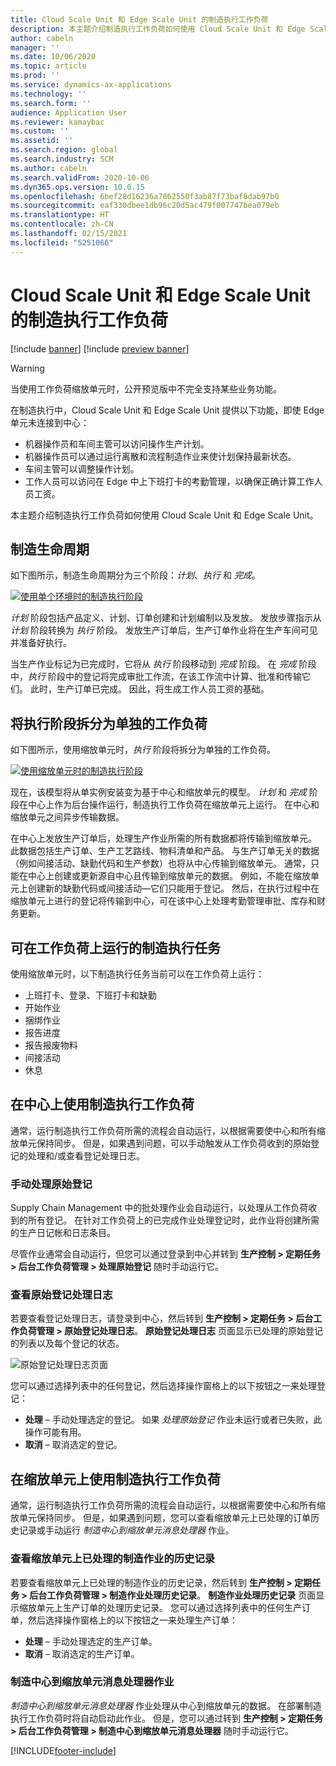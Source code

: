 ```yaml
---
title: Cloud Scale Unit 和 Edge Scale Unit 的制造执行工作负荷
description: 本主题介绍制造执行工作负荷如何使用 Cloud Scale Unit 和 Edge Scale Unit。
author: cabeln
manager: ''
ms.date: 10/06/2020
ms.topic: article
ms.prod: ''
ms.service: dynamics-ax-applications
ms.technology: ''
ms.search.form: ''
audience: Application User
ms.reviewer: kamaybac
ms.custom: ''
ms.assetid: ''
ms.search.region: global
ms.search.industry: SCM
ms.author: cabeln
ms.search.validFrom: 2020-10-06
ms.dyn365.ops.version: 10.0.15
ms.openlocfilehash: 6bef28d16236a7862550f3ab87f73baf8dab97b0
ms.sourcegitcommit: eaf330dbee1db96c20d5ac479f007747bea079eb
ms.translationtype: HT
ms.contentlocale: zh-CN
ms.lasthandoff: 02/15/2021
ms.locfileid: "5251066"
---
```

# <a name="manufacturing-execution-workloads-for-cloud-and-edge-scale-units"></a>Cloud Scale Unit 和 Edge Scale Unit 的制造执行工作负荷

[!include [banner](../includes/banner.md)]
[!include [preview banner](../includes/preview-banner.md)]

> [!WARNING]
> 当使用工作负荷缩放单元时，公开预览版中不完全支持某些业务功能。

在制造执行中，Cloud Scale Unit 和 Edge Scale Unit 提供以下功能，即使 Edge 单元未连接到中心：

- 机器操作员和车间主管可以访问操作生产计划。
- 机器操作员可以通过运行离散和流程制造作业来使计划保持最新状态。
- 车间主管可以调整操作计划。
- 工作人员可以访问在 Edge 中上下班打卡的考勤管理，以确保正确计算工作人员工资。

本主题介绍制造执行工作负荷如何使用 Cloud Scale Unit 和 Edge Scale Unit。

## <a name="the-manufacturing-lifecycle"></a>制造生命周期

如下图所示，制造生命周期分为三个阶段：*计划*、*执行* 和 *完成*。

[![使用单个环境时的制造执行阶段](media/mes-phases.png "使用单个环境时的制造执行阶段")](media/mes-phases-large.png)

_计划_ 阶段包括产品定义、计划、订单创建和计划编制以及发放。 发放步骤指示从 _计划_ 阶段转换为 _执行_ 阶段。 发放生产订单后，生产订单作业将在生产车间可见并准备好执行。

当生产作业标记为已完成时，它将从 _执行_ 阶段移动到 _完成_ 阶段。 在 _完成_ 阶段中，*执行* 阶段中的登记将完成审批工作流，在该工作流中计算、批准和传输它们。 此时，生产订单已完成。 因此，将生成工作人员工资的基础。

## <a name="splitting-the-execute-phase-into-a-separate-workload"></a>将执行阶段拆分为单独的工作负荷

如下图所示，使用缩放单元时，_执行_ 阶段将拆分为单独的工作负荷。

[![使用缩放单元时的制造执行阶段](media/mes-phases-workloads.png "使用缩放单元时的制造执行阶段")](media/mes-phases-workloads-large.png)

现在，该模型将从单实例安装变为基于中心和缩放单元的模型。 _计划_ 和 _完成_ 阶段在中心上作为后台操作运行，制造执行工作负荷在缩放单元上运行。 在中心和缩放单元之间异步传输数据。

在中心上发放生产订单后，处理生产作业所需的所有数据都将传输到缩放单元。 此数据包括生产订单、生产工艺路线、物料清单和产品。 与生产订单无关的数据（例如间接活动、缺勤代码和生产参数）也将从中心传输到缩放单元。 通常，只能在中心上创建或更新源自中心且传输到缩放单元的数据。 例如，不能在缩放单元上创建新的缺勤代码或间接活动&mdash;它们只能用于登记。 然后，在执行过程中在缩放单元上进行的登记将传输到中心，可在该中心上处理考勤管理审批、库存和财务更新。

## <a name="manufacturing-execution-tasks-that-can-be-run-on-workloads"></a>可在工作负荷上运行的制造执行任务

使用缩放单元时，以下制造执行任务当前可以在工作负荷上运行：

- 上班打卡、登录、下班打卡和缺勤
- 开始作业
- 捆绑作业
- 报告进度
- 报告报废物料
- 间接活动
- 休息

## <a name="working-with-manufacturing-execution-workloads-on-the-hub"></a>在中心上使用制造执行工作负荷

通常，运行制造执行工作负荷所需的流程会自动运行，以根据需要使中心和所有缩放单元保持同步。 但是，如果遇到问题，可以手动触发从工作负荷收到的原始登记的处理和/或查看登记处理日志。

### <a name="manually-process-raw-registrations"></a>手动处理原始登记

Supply Chain Management 中的批处理作业会自动运行，以处理从工作负荷收到的所有登记。 在针对工作负荷上的已完成作业处理登记时，此作业将创建所需的生产日记帐和日志条目。

尽管作业通常会自动运行，但您可以通过登录到中心并转到 **生产控制 \> 定期任务 \> 后台工作负荷管理 \> 处理原始登记** 随时手动运行它。

### <a name="check-the-raw-registration-processing-log"></a>查看原始登记处理日志

若要查看登记处理日志，请登录到中心，然后转到 **生产控制 \> 定期任务 \> 后台工作负荷管理 \> 原始登记处理日志**。 **原始登记处理日志** 页面显示已处理的原始登记的列表以及每个登记的状态。

![原始登记处理日志页面](media/mes-processing-log.png "原始登记处理日志页面")

您可以通过选择列表中的任何登记，然后选择操作窗格上的以下按钮之一来处理登记：

- **处理** – 手动处理选定的登记。 如果 _处理原始登记_ 作业未运行或者已失败，此操作可能有用。
- **取消** – 取消选定的登记。

## <a name="working-with-manufacturing-execution-workloads-on-a-scale-unit"></a>在缩放单元上使用制造执行工作负荷

通常，运行制造执行工作负荷所需的流程会自动运行，以根据需要使中心和所有缩放单元保持同步。 但是，如果遇到问题，您可以查看缩放单元上已处理的订单历史记录或手动运行 _制造中心到缩放单元消息处理器_ 作业。

### <a name="view-the-history-of-manufacturing-jobs-that-have-been-processed-on-a-scale-unit"></a>查看缩放单元上已处理的制造作业的历史记录

若要查看缩放单元上已处理的制造作业的历史记录，然后转到 **生产控制 \> 定期任务 \> 后台工作负荷管理 \> 制造作业处理历史记录**。 **制造作业处理历史记录** 页面显示缩放单元上生产订单的处理历史记录。 您可以通过选择列表中的任何生产订单，然后选择操作窗格上的以下按钮之一来处理生产订单：

- **处理** – 手动处理选定的生产订单。
- **取消** – 取消选定的生产订单。

### <a name="manufacturing-hub-to-scale-unit-message-processor-job"></a>制造中心到缩放单元消息处理器作业

_制造中心到缩放单元消息处理器_ 作业处理从中心到缩放单元的数据。 在部署制造执行工作负荷时将自动启动此作业。 但是，您可以通过转到 **生产控制 \> 定期任务 \> 后台工作负荷管理 \> 制造中心到缩放单元消息处理器** 随时手动运行它。


[!INCLUDE[footer-include](../../includes/footer-banner.md)]